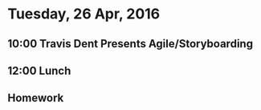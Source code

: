 Tuesday, 26 Apr, 2016
=====================

10:00 Travis Dent Presents Agile/Storyboarding
----------------------------------------------

12:00 Lunch
-----------

Homework
--------
